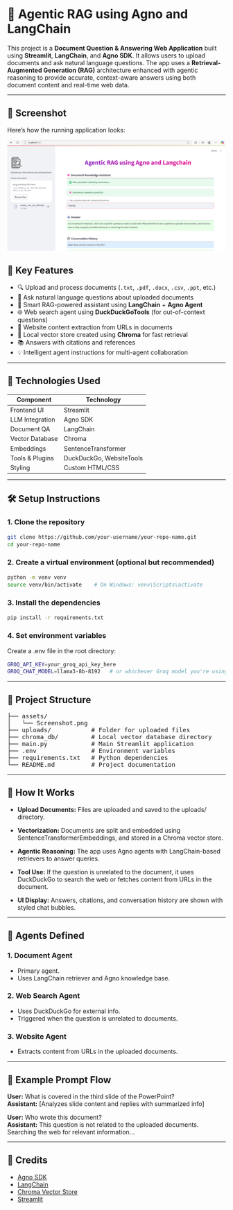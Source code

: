 # 📄 Agentic RAG using Agno and LangChain

This project is a **Document Question & Answering Web Application** built using **Streamlit**, **LangChain**, and **Agno SDK**. It allows users to upload documents and ask natural language questions. The app uses a **Retrieval-Augmented Generation (RAG)** architecture enhanced with agentic reasoning to provide accurate, context-aware answers using both document content and real-time web data.

---
## 📸 Screenshot

Here’s how the running application looks:

![Screenshot](assets/Screenshot.png)


## 🧠 Key Features

- 🔍 Upload and process documents (`.txt`, `.pdf`, `.docx`, `.csv`, `.ppt`, etc.)
- 💬 Ask natural language questions about uploaded documents
- 🤖 Smart RAG-powered assistant using **LangChain** + **Agno Agent**
- 🌐 Web search agent using **DuckDuckGoTools** (for out-of-context questions)
- 🔗 Website content extraction from URLs in documents
- 🧠 Local vector store created using **Chroma** for fast retrieval
- 📚 Answers with citations and references
- 💡 Intelligent agent instructions for multi-agent collaboration

---

## 🚀 Technologies Used

| Component                | Technology         |
|--------------------------|--------------------|
| Frontend UI              | Streamlit          |
| LLM Integration          | Agno SDK           |
| Document QA              | LangChain          |
| Vector Database          | Chroma             |
| Embeddings               | SentenceTransformer |
| Tools & Plugins          | DuckDuckGo, WebsiteTools |
| Styling                  | Custom HTML/CSS    |

---

## 🛠️ Setup Instructions

### 1. Clone the repository

```bash
git clone https://github.com/your-username/your-repo-name.git
cd your-repo-name
```

### 2. Create a virtual environment (optional but recommended)

```bash
python -m venv venv
source venv/bin/activate    # On Windows: venv\Scripts\activate
```

### 3. Install the dependencies

```bash 
pip install -r requirements.txt
```

### 4. Set environment variables
Create a .env file in the root directory:

```bash
GROQ_API_KEY=your_groq_api_key_here
GROQ_CHAT_MODEL=llama3-8b-8192   # or whichever Groq model you're using
```
---

## 📂 Project Structure

<pre>
├── assets/
│   └── Screenshot.png
├── uploads/           # Folder for uploaded files  
├── chroma_db/         # Local vector database directory  
├── main.py            # Main Streamlit application  
├── .env               # Environment variables  
├── requirements.txt   # Python dependencies  
└── README.md          # Project documentation  
</pre>

---

## 🧪 How It Works

- **Upload Documents:** Files are uploaded and saved to the uploads/ directory.

- **Vectorization:** Documents are split and embedded using SentenceTransformerEmbeddings, and stored in a Chroma vector store.

- **Agentic Reasoning:** The app uses Agno agents with LangChain-based retrievers to answer queries.

- **Tool Use:** If the question is unrelated to the document, it uses DuckDuckGo to search the web or fetches content from URLs in the document.

- **UI Display:** Answers, citations, and conversation history are shown with styled chat bubbles.

---

## 🤖 Agents Defined

### 1. Document Agent
- Primary agent.
- Uses LangChain retriever and Agno knowledge base.

### 2. Web Search Agent
- Uses DuckDuckGo for external info.
- Triggered when the question is unrelated to documents.

### 3. Website Agent
- Extracts content from URLs in the uploaded documents.

---

## 💬 Example Prompt Flow
**User:** What is covered in the third slide of the PowerPoint?<br>
**Assistant:** [Analyzes slide content and replies with summarized info]

**User:** Who wrote this document?<br>
**Assistant:** This question is not related to the uploaded documents. Searching the web for relevant information...

---

## 📎 **Credits**

- [Agno SDK](https://github.com/agnos-ai/agnos)
- [LangChain](https://www.langchain.com/)
- [Chroma Vector Store](https://www.trychroma.com/)
- [Streamlit](https://streamlit.io/)
